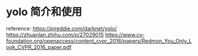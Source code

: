 # yolo 简介和使用



reference:
https://pjreddie.com/darknet/yolo/
https://zhuanlan.zhihu.com/p/27029015
https://www.cv-foundation.org/openaccess/content_cvpr_2016/papers/Redmon_You_Only_Look_CVPR_2016_paper.pdf

